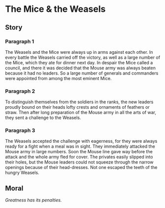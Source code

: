 
# The Mice & the Weasels

## Story


### Paragraph 1

The Weasels and the Mice were always up in arms against each other. In every battle the Weasels carried off the victory, as well as a large number of the Mice, which they ate for dinner next day. In despair the Mice called a council, and there it was decided that the Mouse army was always beaten because it had no leaders. So a large number of generals and commanders were appointed from among the most eminent Mice.



### Paragraph 2

To distinguish themselves from the soldiers in the ranks, the new leaders proudly bound on their heads lofty crests and ornaments of feathers or straw. Then after long preparation of the Mouse army in all the arts of war, they sent a challenge to the Weasels.



### Paragraph 3

The Weasels accepted the challenge with eagerness, for they were always ready for a fight when a meal was in sight. They immediately attacked the Mouse army in large numbers. Soon the Mouse line gave way before the attack and the whole army fled for cover. The privates easily slipped into their holes, but the Mouse leaders could not squeeze through the narrow openings because of their head-dresses. Not one escaped the teeth of the hungry Weasels.



## Moral

_Greatness has its penalties._

